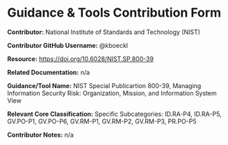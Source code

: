 # Guidance & Tools Contribution Form

**Contributor:** National Institute of Standards and Technology (NIST)

**Contributor GitHub Username:** @kboeckl

**Resource:** https://doi.org/10.6028/NIST.SP.800-39

**Related Documentation:** n/a

**Guidance/Tool Name:** NIST Special Publicartion 800-39, Managing Information Security Risk: Organization, Mission, and Information System View

**Relevant Core Classification:** Specific Subcategories: ID.RA-P4, ID.RA-P5, GV.PO-P1, GV.PO-P6, GV.RM-P1, GV.RM-P2, GV.RM-P3, PR.PO-P5

**Contributor Notes:** n/a
